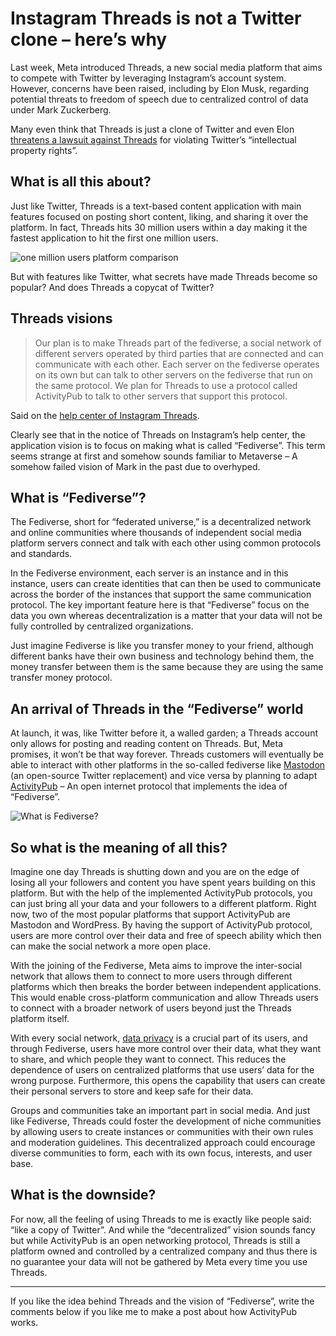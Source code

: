 # Instagram Threads is not a Twitter clone – here’s why

Last week, Meta introduced Threads, a new social media platform that aims to compete with Twitter by leveraging Instagram’s account system. However, concerns have been raised, including by Elon Musk, regarding potential threats to freedom of speech due to centralized control of data under Mark Zuckerberg.

Many even think that Threads is just a clone of Twitter and even Elon [threatens a lawsuit against Threads](https://www.theguardian.com/technology/2023/jul/06/twitter-meta-lawsuit-threads-app-musk-zuckerberg) for violating Twitter’s “intellectual property rights”.

## What is all this about?
Just like Twitter, Threads is a text-based content application with main features focused on posting short content, liking, and sharing it over the platform. In fact, Threads hits 30 million users within a day making it the fastest application to hit the first one million users.

![one million users platform comparison](https://dev-to-uploads.s3.amazonaws.com/uploads/articles/j4xageig73keib5ehuyg.png)

But with features like Twitter, what secrets have made Threads become so popular? And does Threads a copycat of Twitter?

## Threads visions
> Our plan is to make Threads part of the fediverse, a social network of different servers operated by third parties that are connected and can communicate with each other. Each server on the fediverse operates on its own but can talk to other servers on the fediverse that run on the same protocol. We plan for Threads to use a protocol called ActivityPub to talk to other servers that support this protocol.

Said on the [help center of Instagram Threads](https://help.instagram.com/169559812696339).

Clearly see that in the notice of Threads on Instagram’s help center, the application vision is to focus on making what is called “Fediverse”. This term seems strange at first and somehow sounds familiar to Metaverse – A somehow failed vision of Mark in the past due to overhyped.

## What is “Fediverse”?
The Fediverse, short for “federated universe,” is a decentralized network and online communities where thousands of independent social media platform servers connect and talk with each other using common protocols and standards.

In the Fediverse environment, each server is an instance and in this instance, users can create identities that can then be used to communicate across the border of the instances that support the same communication protocol. The key important feature here is that “Fediverse” focus on the data you own whereas decentralization is a matter that your data will not be fully controlled by centralized organizations.

Just imagine Fediverse is like you transfer money to your friend, although different banks have their own business and technology behind them, the money transfer between them is the same because they are using the same transfer money protocol.

## An arrival of Threads in the “Fediverse” world
At launch, it was, like Twitter before it, a walled garden; a Threads account only allows for posting and reading content on Threads. But, Meta promises, it won’t be that way forever. Threads customers will eventually be able to interact with other platforms in the so-called fediverse like [Mastodon](https://joinmastodon.org/) (an open-source Twitter replacement) and vice versa by planning to adapt [ActivityPub](https://www.w3.org/TR/activitypub/) – An open internet protocol that implements the idea of “Fediverse”.

![What is Fediverse?](https://dev-to-uploads.s3.amazonaws.com/uploads/articles/vychq8goo1uj68dufksa.png)

## So what is the meaning of all this?
Imagine one day Threads is shutting down and you are on the edge of losing all your followers and content you have spent years building on this platform. But with the help of the implemented ActivityPub protocols, you can just bring all your data and your followers to a different platform. Right now, two of the most popular platforms that support ActivityPub are Mastodon and WordPress. By having the support of ActivityPub protocol, users are more control over their data and free of speech ability which then can make the social network a more open place.

With the joining of the Fediverse, Meta aims to improve the inter-social network that allows them to connect to more users through different platforms which then breaks the border between independent applications. This would enable cross-platform communication and allow Threads users to connect with a broader network of users beyond just the Threads platform itself.

With every social network, [data privacy](https://junedang.com/what-is-https-and-how-does-it-work/) is a crucial part of its users, and through Fediverse, users have more control over their data, what they want to share, and which people they want to connect. This reduces the dependence of users on centralized platforms that use users’ data for the wrong purpose. Furthermore, this opens the capability that users can create their personal servers to store and keep safe for their data.

Groups and communities take an important part in social media. And just like Fediverse, Threads could foster the development of niche communities by allowing users to create instances or communities with their own rules and moderation guidelines. This decentralized approach could encourage diverse communities to form, each with its own focus, interests, and user base.

## What is the downside?
For now, all the feeling of using Threads to me is exactly like people said: “like a copy of Twitter”. And while the “decentralized” vision sounds fancy but while ActivityPub is an open networking protocol, Threads is still a platform owned and controlled by a centralized company and thus there is no guarantee your data will not be gathered by Meta every time you use Threads.

---
If you like the idea behind Threads and the vision of “Fediverse”, write the comments below if you like me to make a post about how ActivityPub works.
